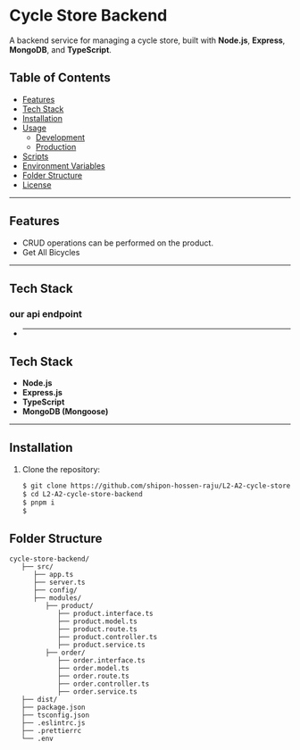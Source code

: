 # Cycle Store Backend

A backend service for managing a cycle store, built with **Node.js**, **Express**, **MongoDB**, and **TypeScript**.

## Table of Contents

- [Features](#features)
- [Tech Stack](#tech-stack)
- [Installation](#installation)
- [Usage](#usage)
  - [Development](#development)
  - [Production](#production)
- [Scripts](#scripts)
- [Environment Variables](#environment-variables)
- [Folder Structure](#folder-structure)
- [License](#license)

---

## Features

- CRUD operations can be performed on the product.
- Get All Bicycles

---

## Tech Stack

### our api endpoint

- ***

## Tech Stack

- **Node.js**
- **Express.js**
- **TypeScript**
- **MongoDB (Mongoose)**

---

## Installation

1. Clone the repository:
   ```bash
   $ git clone https://github.com/shipon-hossen-raju/L2-A2-cycle-store-backend.git
   $ cd L2-A2-cycle-store-backend
   $ pnpm i
   $
   ```

## Folder Structure

```
cycle-store-backend/
   ├── src/
      ├── app.ts
      ├── server.ts
      ├── config/
      ├── modules/
         ├── product/
            ├── product.interface.ts
            ├── product.model.ts
            ├── product.route.ts
            ├── product.controller.ts
            ├── product.service.ts
         ├── order/
            ├── order.interface.ts
            ├── order.model.ts
            ├── order.route.ts
            ├── order.controller.ts
            ├── order.service.ts
   ├── dist/
   ├── package.json
   ├── tsconfig.json
   ├── .eslintrc.js
   ├── .prettierrc
   └── .env
```
